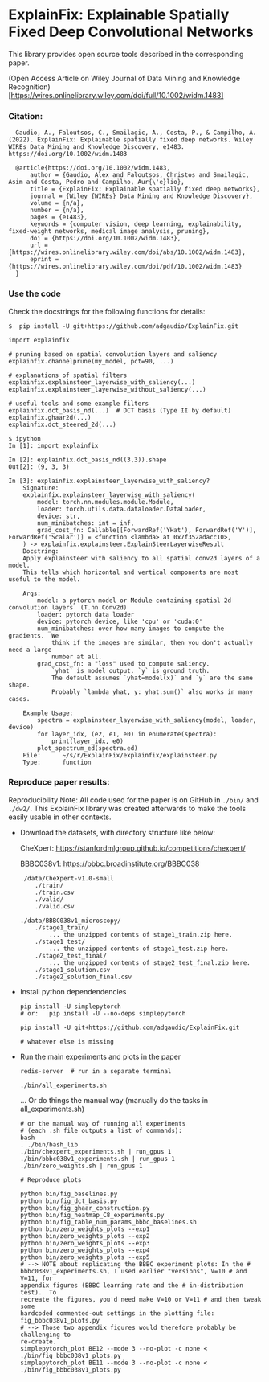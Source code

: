 # ExplainFix: Explainable Spatially Fixed Deep Convolutional Networks

This library provides open source tools described in the corresponding paper.

(Open Access Article on Wiley Journal of Data Mining and Knowledge Recognition)[https://wires.onlinelibrary.wiley.com/doi/full/10.1002/widm.1483]

### Citation:

  ```
    Gaudio, A., Faloutsos, C., Smailagic, A., Costa, P., & Campilho, A. (2022). ExplainFix: Explainable spatially fixed deep networks. Wiley WIREs Data Mining and Knowledge Discovery, e1483. https://doi.org/10.1002/widm.1483
  ```

  ```
    @article{https://doi.org/10.1002/widm.1483,
        author = {Gaudio, Alex and Faloutsos, Christos and Smailagic, Asim and Costa, Pedro and Campilho, Aur{\'e}lio},
        title = {ExplainFix: Explainable spatially fixed deep networks},
        journal = {Wiley {WIREs} Data Mining and Knowledge Discovery},
        volume = {n/a},
        number = {n/a},
        pages = {e1483},
        keywords = {computer vision, deep learning, explainability, fixed-weight networks, medical image analysis, pruning},
        doi = {https://doi.org/10.1002/widm.1483},
        url = {https://wires.onlinelibrary.wiley.com/doi/abs/10.1002/widm.1483},
        eprint = {https://wires.onlinelibrary.wiley.com/doi/pdf/10.1002/widm.1483}
    }
  ```


### Use the code

Check the docstrings for the following functions for details:

  ```
  $  pip install -U git+https://github.com/adgaudio/ExplainFix.git
  ```

  ```
  import explainfix

  # pruning based on spatial convolution layers and saliency
  explainfix.channelprune(my_model, pct=90, ...)

  # explanations of spatial filters
  explainfix.explainsteer_layerwise_with_saliency(...)
  explainfix.explainsteer_layerwise_without_saliency(...)

  # useful tools and some example filters
  explainfix.dct_basis_nd(...)  # DCT basis (Type II by default)
  explainfix.ghaar2d(...)
  explainfix.dct_steered_2d(...)
  ```

  ```
  $ ipython
  In [1]: import explainfix

  In [2]: explainfix.dct_basis_nd((3,3)).shape
  Out[2]: (9, 3, 3)

  In [3]: explainfix.explainsteer_layerwise_with_saliency?
      Signature:
      explainfix.explainsteer_layerwise_with_saliency(
          model: torch.nn.modules.module.Module,
          loader: torch.utils.data.dataloader.DataLoader,
          device: str,
          num_minibatches: int = inf,
          grad_cost_fn: Callable[[ForwardRef('YHat'), ForwardRef('Y')], ForwardRef('Scalar')] = <function <lambda> at 0x7f352adacc10>,
      ) -> explainfix.explainsteer.ExplainSteerLayerwiseResult
      Docstring:
      Apply explainsteer with saliency to all spatial conv2d layers of a model.
      This tells which horizontal and vertical components are most useful to the model.

      Args:
          model: a pytorch model or Module containing spatial 2d convolution layers  (T.nn.Conv2d)
          loader: pytorch data loader
          device: pytorch device, like 'cpu' or 'cuda:0'
          num_minibatches: over how many images to compute the gradients.  We
              think if the images are similar, then you don't actually need a large
              number at all.
          grad_cost_fn: a "loss" used to compute saliency.
              `yhat` is model output. `y` is ground truth.
              The default assumes `yhat=model(x)` and `y` are the same shape.
              Probably `lambda yhat, y: yhat.sum()` also works in many cases.

      Example Usage:
          spectra = explainsteer_layerwise_with_saliency(model, loader, device)
          for layer_idx, (e2, e1, e0) in enumerate(spectra):
              print(layer_idx, e0)
          plot_spectrum_ed(spectra.ed)
      File:      ~/s/r/ExplainFix/explainfix/explainsteer.py
      Type:      function
  ```


### Reproduce paper results:

Reproducibility Note: All code used for the paper is on GitHub in `./bin/`
and `./dw2/`.  This ExplainFix library was created afterwards to make the
tools easily usable in other contexts.

- Download the datasets, with directory structure like below:

    CheXpert:  https://stanfordmlgroup.github.io/competitions/chexpert/

    BBBC038v1: https://bbbc.broadinstitute.org/BBBC038

  ```
  ./data/CheXpert-v1.0-small
      ./train/
      ./train.csv
      ./valid/
      ./valid.csv

  ./data/BBBC038v1_microscopy/
      ./stage1_train/
          ... the unzipped contents of stage1_train.zip here.
      ./stage1_test/
          ... the unzipped contents of stage1_test.zip here.
      ./stage2_test_final/
          ... the unzipped contents of stage2_test_final.zip here.
      ./stage1_solution.csv
      ./stage2_solution_final.csv
  ```

- Install python dependendencies

    ```
    pip install -U simplepytorch
    # or:   pip install -U --no-deps simplepytorch

    pip install -U git+https://github.com/adgaudio/ExplainFix.git

    # whatever else is missing
    ```

- Run the main experiments and plots in the paper

  ```
  redis-server  # run in a separate terminal

  ./bin/all_experiments.sh
  ```
  ... Or do things the manual way (manually do the tasks in all_experiments.sh)

  ```
  # or the manual way of running all experiments
  # (each .sh file outputs a list of commands):
  bash
  . ./bin/bash_lib
  ./bin/chexpert_experiments.sh | run_gpus 1
  ./bin/bbbc038v1_experiments.sh | run_gpus 1
  ./bin/zero_weights.sh | run_gpus 1

  # Reproduce plots

  python bin/fig_baselines.py
  python bin/fig_dct_basis.py
  python bin/fig_ghaar_construction.py
  python bin/fig_heatmap_C8_experiments.py
  python bin/fig_table_num_params_bbbc_baselines.sh
  python bin/zero_weights_plots --exp1 
  python bin/zero_weights_plots --exp2
  python bin/zero_weights_plots --exp3
  python bin/zero_weights_plots --exp4
  python bin/zero_weights_plots --exp5
  # --> NOTE about replicating the BBBC experiment plots: In the #
  bbbc038v1_experiments.sh, I used earlier "versions", V=10 # and V=11, for
  appendix figures (BBBC learning rate and the # in-distribution test).  To
  recreate the figures, you'd need make V=10 or V=11 # and then tweak some
  hardcoded commented-out settings in the plotting file:
  fig_bbbc038v1_plots.py
  # --> Those two appendix figures would therefore probably be challenging to
  re-create.
  simplepytorch_plot BE12 --mode 3 --no-plot -c none < ./bin/fig_bbbc038v1_plots.py
  simplepytorch_plot BE11 --mode 3 --no-plot -c none < ./bin/fig_bbbc038v1_plots.py
  ```
